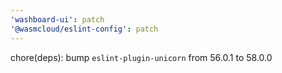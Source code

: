 ```yaml
---
'washboard-ui': patch
'@wasmcloud/eslint-config': patch
---
```


chore(deps): bump `eslint-plugin-unicorn` from 56.0.1 to 58.0.0
